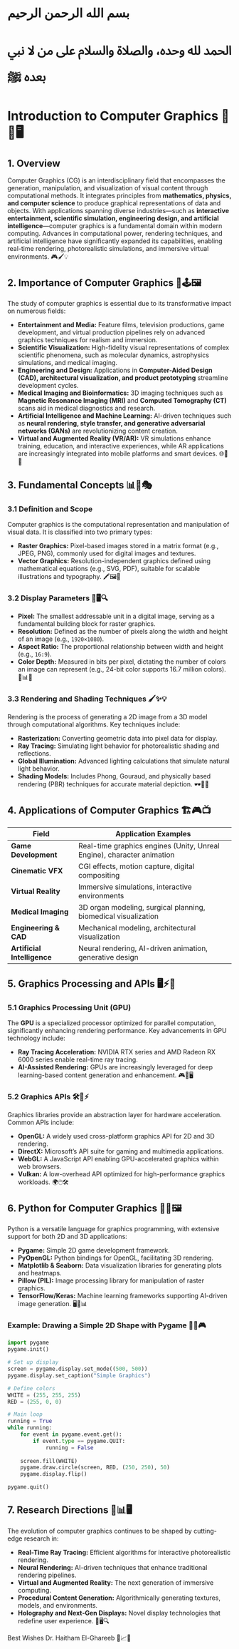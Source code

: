 # بسم الله الرحمن الرحيم
# الحمد لله وحده، والصلاة والسلام على من لا نبي بعده ﷺ

# Introduction to Computer Graphics 🎨✨🖥️

## 1. Overview
Computer Graphics (CG) is an interdisciplinary field that encompasses the generation, manipulation, and visualization of visual content through computational methods. It integrates principles from **mathematics, physics, and computer science** to produce graphical representations of data and objects. With applications spanning diverse industries—such as **interactive entertainment, scientific simulation, engineering design, and artificial intelligence**—computer graphics is a fundamental domain within modern computing. Advances in computational power, rendering techniques, and artificial intelligence have significantly expanded its capabilities, enabling real-time rendering, photorealistic simulations, and immersive virtual environments. 🎮🖌️💡

## 2. Importance of Computer Graphics 🎥🕹️🖼️
The study of computer graphics is essential due to its transformative impact on numerous fields:
- **Entertainment and Media:** Feature films, television productions, game development, and virtual production pipelines rely on advanced graphics techniques for realism and immersion.
- **Scientific Visualization:** High-fidelity visual representations of complex scientific phenomena, such as molecular dynamics, astrophysics simulations, and medical imaging.
- **Engineering and Design:** Applications in **Computer-Aided Design (CAD), architectural visualization, and product prototyping** streamline development cycles.
- **Medical Imaging and Bioinformatics:** 3D imaging techniques such as **Magnetic Resonance Imaging (MRI)** and **Computed Tomography (CT)** scans aid in medical diagnostics and research.
- **Artificial Intelligence and Machine Learning:** AI-driven techniques such as **neural rendering, style transfer, and generative adversarial networks (GANs)** are revolutionizing content creation.
- **Virtual and Augmented Reality (VR/AR):** VR simulations enhance training, education, and interactive experiences, while AR applications are increasingly integrated into mobile platforms and smart devices. 🌐🧠📱

## 3. Fundamental Concepts 📊🔢🎭
### 3.1 Definition and Scope
Computer graphics is the computational representation and manipulation of visual data. It is classified into two primary types:
- **Raster Graphics:** Pixel-based images stored in a matrix format (e.g., JPEG, PNG), commonly used for digital images and textures.
- **Vector Graphics:** Resolution-independent graphics defined using mathematical equations (e.g., SVG, PDF), suitable for scalable illustrations and typography. 🖍️🖼️📐

### 3.2 Display Parameters 📏🖥️🔍
- **Pixel:** The smallest addressable unit in a digital image, serving as a fundamental building block for raster graphics.
- **Resolution:** Defined as the number of pixels along the width and height of an image (e.g., `1920×1080`).
- **Aspect Ratio:** The proportional relationship between width and height (e.g., `16:9`).
- **Color Depth:** Measured in bits per pixel, dictating the number of colors an image can represent (e.g., 24-bit color supports 16.7 million colors). 🎨📊🌈

### 3.3 Rendering and Shading Techniques 🖌️✨💡
Rendering is the process of generating a 2D image from a 3D model through computational algorithms. Key techniques include:
- **Rasterization:** Converting geometric data into pixel data for display.
- **Ray Tracing:** Simulating light behavior for photorealistic shading and reflections.
- **Global Illumination:** Advanced lighting calculations that simulate natural light behavior.
- **Shading Models:** Includes Phong, Gouraud, and physically based rendering (PBR) techniques for accurate material depiction. 🕶️🔦📸

## 4. Applications of Computer Graphics 🏗️🎮📺
| Field                 | Application Examples  |
|----------------------|---------------------|
| **Game Development** | Real-time graphics engines (Unity, Unreal Engine), character animation |
| **Cinematic VFX** | CGI effects, motion capture, digital compositing |
| **Virtual Reality** | Immersive simulations, interactive environments |
| **Medical Imaging** | 3D organ modeling, surgical planning, biomedical visualization |
| **Engineering & CAD** | Mechanical modeling, architectural visualization |
| **Artificial Intelligence** | Neural rendering, AI-driven animation, generative design |

## 5. Graphics Processing and APIs 🖥️⚡📜
### 5.1 Graphics Processing Unit (GPU)
The **GPU** is a specialized processor optimized for parallel computation, significantly enhancing rendering performance. Key advancements in GPU technology include:
- **Ray Tracing Acceleration:** NVIDIA RTX series and AMD Radeon RX 6000 series enable real-time ray tracing.
- **AI-Assisted Rendering:** GPUs are increasingly leveraged for deep learning-based content generation and enhancement. 🎮💾🖥️

### 5.2 Graphics APIs 🛠️📜⚡
Graphics libraries provide an abstraction layer for hardware acceleration. Common APIs include:
- **OpenGL:** A widely used cross-platform graphics API for 2D and 3D rendering.
- **DirectX:** Microsoft’s API suite for gaming and multimedia applications.
- **WebGL:** A JavaScript API enabling GPU-accelerated graphics within web browsers.
- **Vulkan:** A low-overhead API optimized for high-performance graphics workloads. 🌍🖱️🛠️

## 6. Python for Computer Graphics 🐍🎨🖼️
Python is a versatile language for graphics programming, with extensive support for both 2D and 3D applications:
- **Pygame:** Simple 2D game development framework.
- **PyOpenGL:** Python bindings for OpenGL, facilitating 3D rendering.
- **Matplotlib & Seaborn:** Data visualization libraries for generating plots and heatmaps.
- **Pillow (PIL):** Image processing library for manipulation of raster graphics.
- **TensorFlow/Keras:** Machine learning frameworks supporting AI-driven image generation. 🖥️🐍📊

### Example: Drawing a Simple 2D Shape with Pygame 🎨🐍🎮
```python
import pygame
pygame.init()

# Set up display
screen = pygame.display.set_mode((500, 500))
pygame.display.set_caption("Simple Graphics")

# Define colors
WHITE = (255, 255, 255)
RED = (255, 0, 0)

# Main loop
running = True
while running:
    for event in pygame.event.get():
        if event.type == pygame.QUIT:
            running = False
    
    screen.fill(WHITE)
    pygame.draw.circle(screen, RED, (250, 250), 50)
    pygame.display.flip()

pygame.quit()
```

## 7. Research Directions 🔬📊🖥️
The evolution of computer graphics continues to be shaped by cutting-edge research in:
- **Real-Time Ray Tracing:** Efficient algorithms for interactive photorealistic rendering.
- **Neural Rendering:** AI-driven techniques that enhance traditional rendering pipelines.
- **Virtual and Augmented Reality:** The next generation of immersive computing.
- **Procedural Content Generation:** Algorithmically generating textures, models, and environments.
- **Holography and Next-Gen Displays:** Novel display technologies that redefine user experience. 🎥🖥️🔍

Best Wishes
Dr. Haitham El-Ghareeb
🚀📈💡

